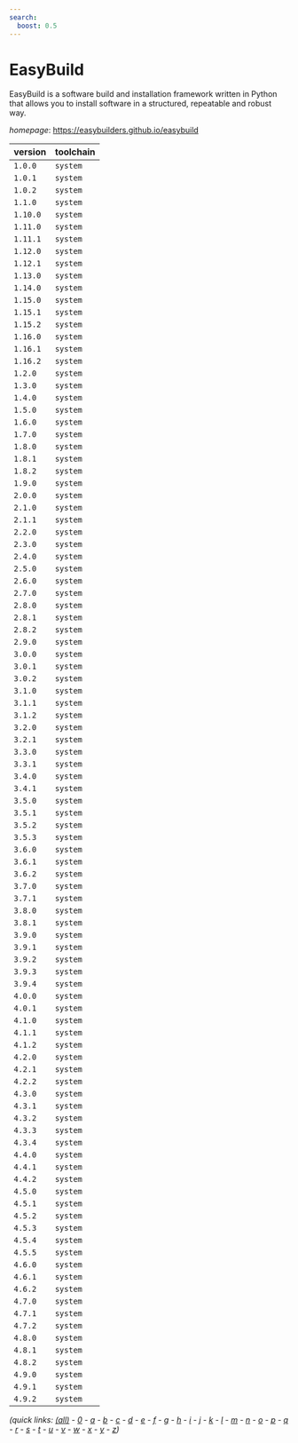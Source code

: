 ```yaml
---
search:
  boost: 0.5
---
```

# EasyBuild

EasyBuild is a software build and installation framework  written in Python that allows you to install software in a structured,  repeatable and robust way.

*homepage*: <https://easybuilders.github.io/easybuild>

version | toolchain
--------|----------
``1.0.0`` | ``system``
``1.0.1`` | ``system``
``1.0.2`` | ``system``
``1.1.0`` | ``system``
``1.10.0`` | ``system``
``1.11.0`` | ``system``
``1.11.1`` | ``system``
``1.12.0`` | ``system``
``1.12.1`` | ``system``
``1.13.0`` | ``system``
``1.14.0`` | ``system``
``1.15.0`` | ``system``
``1.15.1`` | ``system``
``1.15.2`` | ``system``
``1.16.0`` | ``system``
``1.16.1`` | ``system``
``1.16.2`` | ``system``
``1.2.0`` | ``system``
``1.3.0`` | ``system``
``1.4.0`` | ``system``
``1.5.0`` | ``system``
``1.6.0`` | ``system``
``1.7.0`` | ``system``
``1.8.0`` | ``system``
``1.8.1`` | ``system``
``1.8.2`` | ``system``
``1.9.0`` | ``system``
``2.0.0`` | ``system``
``2.1.0`` | ``system``
``2.1.1`` | ``system``
``2.2.0`` | ``system``
``2.3.0`` | ``system``
``2.4.0`` | ``system``
``2.5.0`` | ``system``
``2.6.0`` | ``system``
``2.7.0`` | ``system``
``2.8.0`` | ``system``
``2.8.1`` | ``system``
``2.8.2`` | ``system``
``2.9.0`` | ``system``
``3.0.0`` | ``system``
``3.0.1`` | ``system``
``3.0.2`` | ``system``
``3.1.0`` | ``system``
``3.1.1`` | ``system``
``3.1.2`` | ``system``
``3.2.0`` | ``system``
``3.2.1`` | ``system``
``3.3.0`` | ``system``
``3.3.1`` | ``system``
``3.4.0`` | ``system``
``3.4.1`` | ``system``
``3.5.0`` | ``system``
``3.5.1`` | ``system``
``3.5.2`` | ``system``
``3.5.3`` | ``system``
``3.6.0`` | ``system``
``3.6.1`` | ``system``
``3.6.2`` | ``system``
``3.7.0`` | ``system``
``3.7.1`` | ``system``
``3.8.0`` | ``system``
``3.8.1`` | ``system``
``3.9.0`` | ``system``
``3.9.1`` | ``system``
``3.9.2`` | ``system``
``3.9.3`` | ``system``
``3.9.4`` | ``system``
``4.0.0`` | ``system``
``4.0.1`` | ``system``
``4.1.0`` | ``system``
``4.1.1`` | ``system``
``4.1.2`` | ``system``
``4.2.0`` | ``system``
``4.2.1`` | ``system``
``4.2.2`` | ``system``
``4.3.0`` | ``system``
``4.3.1`` | ``system``
``4.3.2`` | ``system``
``4.3.3`` | ``system``
``4.3.4`` | ``system``
``4.4.0`` | ``system``
``4.4.1`` | ``system``
``4.4.2`` | ``system``
``4.5.0`` | ``system``
``4.5.1`` | ``system``
``4.5.2`` | ``system``
``4.5.3`` | ``system``
``4.5.4`` | ``system``
``4.5.5`` | ``system``
``4.6.0`` | ``system``
``4.6.1`` | ``system``
``4.6.2`` | ``system``
``4.7.0`` | ``system``
``4.7.1`` | ``system``
``4.7.2`` | ``system``
``4.8.0`` | ``system``
``4.8.1`` | ``system``
``4.8.2`` | ``system``
``4.9.0`` | ``system``
``4.9.1`` | ``system``
``4.9.2`` | ``system``


*(quick links: [(all)](../index.md) - [0](../0/index.md) - [a](../a/index.md) - [b](../b/index.md) - [c](../c/index.md) - [d](../d/index.md) - [e](../e/index.md) - [f](../f/index.md) - [g](../g/index.md) - [h](../h/index.md) - [i](../i/index.md) - [j](../j/index.md) - [k](../k/index.md) - [l](../l/index.md) - [m](../m/index.md) - [n](../n/index.md) - [o](../o/index.md) - [p](../p/index.md) - [q](../q/index.md) - [r](../r/index.md) - [s](../s/index.md) - [t](../t/index.md) - [u](../u/index.md) - [v](../v/index.md) - [w](../w/index.md) - [x](../x/index.md) - [y](../y/index.md) - [z](../z/index.md))*


